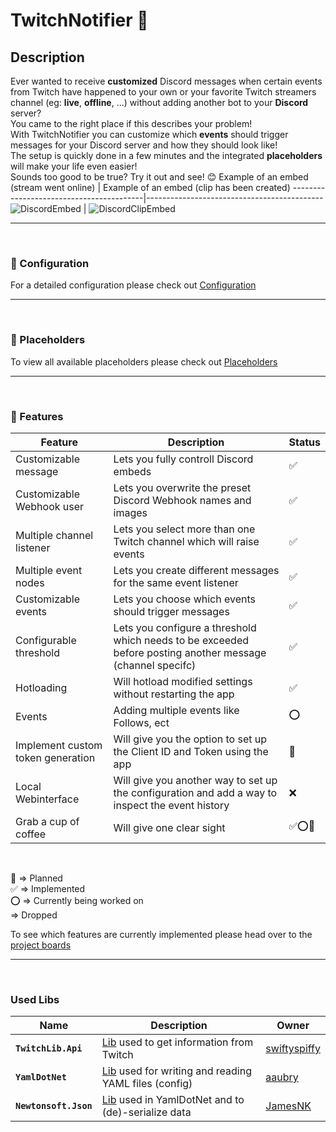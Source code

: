 # TwitchNotifier 💬
## Description
Ever wanted to receive **customized** Discord messages when certain events from Twitch have happened to your own or your favorite Twitch streamers channel (eg: **live**, **offline**, ...) without adding another bot to your **Discord** server?  
You came to the right place if this describes your problem!  
With TwitchNotifier you can customize which **events** should trigger messages for your Discord server and how they should look like!  
The setup is quickly done in a few minutes and the integrated **placeholders** will make your life even easier!  
Sounds too good to be true? Try it out and see! 😊
Example of an embed (stream went online) | Example of an embed (clip has been created)
-----------------------------------------|--------------------------------------------
![DiscordEmbed](https://user-images.githubusercontent.com/38859398/122478113-1a352a00-cfc9-11eb-9d6d-8d2616876627.png) | ![DiscordClipEmbed](https://user-images.githubusercontent.com/38859398/122477292-c37b2080-cfc7-11eb-91de-241fbcd33865.png)
***
<br/>


### 📃 Configuration
For a detailed configuration please check out [Configuration](https://github.com/xIRoXaSx/TwitchNotifier/wiki/Configuration)

***
<br/>

### 🔗 Placeholders
To view all available placeholders please check out [Placeholders](https://github.com/xIRoXaSx/TwitchNotifier/wiki/Placeholders)
***
<br/>

### 📅 Features

| Feature            | Description | Status |
|--------------------|-------------|--------|
|Customizable message  | Lets you fully controll Discord embeds |✅|
|Customizable Webhook user | Lets you overwrite the preset Discord Webhook names and images |✅|
|Multiple channel listener | Lets you select more than one Twitch channel which will raise events |✅|
|Multiple event nodes | Lets you create different messages for the same event listener |✅|
|Customizable events | Lets you choose which events should trigger messages |✅|
|Configurable threshold | Lets you configure a threshold which needs to be exceeded before posting another message (channel specifc) |✅|
|Hotloading | Will hotload modified settings without restarting the app |✅|
|Events | Adding multiple events like Follows, ect |⭕|
|Implement custom token generation | Will give you the option to set up the Client ID and Token using the app |📅|
|Local Webinterface | Will give you another way to set up the configuration and add a way to inspect the event history |❌|
|Grab a cup of coffee | Will give one clear sight |✅⭕📅|

<br/>

📅 => Planned  
✅ => Implemented  
⭕ => Currently being worked on  
 => Dropped

 To see which features are currently implemented please head over to the [project boards](https://github.com/xIRoXaSx/TwitchNotifier/projects)
***
<br/>

### Used Libs
| Name            | Description | Owner |
|--------------------|-------------|-------|
**`TwitchLib.Api`** | [Lib](https://github.com/TwitchLib/TwitchLib.Api) used to get information from Twitch | [swiftyspiffy](https://github.com/swiftyspiffy)  
**`YamlDotNet`** | [Lib](https://github.com/aaubry/YamlDotNet) used for writing and reading YAML files (config) | [aaubry](https://github.com/aaubry)  
**`Newtonsoft.Json`** | [Lib](https://github.com/JamesNK/Newtonsoft.Json) used in YamlDotNet and to (de)-serialize data | [JamesNK](https://github.com/JamesNK)
